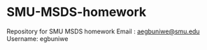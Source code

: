 # SMU-MSDS-homework
Repository for SMU MSDS homework 
Email : aegbuniwe@smu.edu
Username:  egbuniwe


